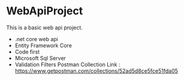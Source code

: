 # WebApiProject
This is a basic web api project.
- .net core web api
- Entity Framework Core
- Code first
- Microsoft Sql Server
- Validation Filters
Postman Collection Link : https://www.getpostman.com/collections/52ad5d8ce5fce51fda05 
